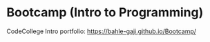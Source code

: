 # Bootcamp (Intro to Programming)
CodeCollege Intro portfolio: https://bahle-gaji.github.io/Bootcamp/
